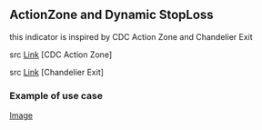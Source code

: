 ## ActionZone and Dynamic StopLoss


this indicator is inspired by CDC Action Zone and Chandelier Exit

src [Link](https://www.tradingview.com/script/rGpAOoLi-CDC-ActionZone-V3-2020/) [CDC Action Zone]

src [Link](https://www.tradingview.com/script/AqXxNS7j-Chandelier-Exit/) [Chandelier Exit]


### Example of use case


[Image](https://drive.google.com/file/d/1_dI8ui9EMr6mwX7HWh8qeGC63Wlhe_h1/view)
